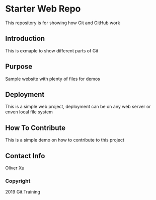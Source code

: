 # Starter Web Repo

This repository is for showing how Git and GitHub work

## Introduction

This is exmaple to show different parts of Git

## Purpose

Sample website with plenty of files for demos

## Deployment

This is a simple web project, deployment can be on any web server or enven local file system

## How To Contribute
This is a simple demo on how to contribute to this project

## Contact Info
Oliver Xu

### Copyright
2019 Git.Training


